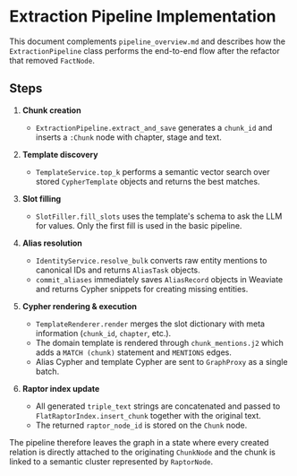 # Extraction Pipeline Implementation

This document complements `pipeline_overview.md` and describes how the
`ExtractionPipeline` class performs the end-to-end flow after the
refactor that removed `FactNode`.

## Steps

1. **Chunk creation**
   - `ExtractionPipeline.extract_and_save` generates a `chunk_id` and
     inserts a `:Chunk` node with chapter, stage and text.

2. **Template discovery**
   - `TemplateService.top_k` performs a semantic vector search over
     stored `CypherTemplate` objects and returns the best matches.

3. **Slot filling**
   - `SlotFiller.fill_slots` uses the template's schema to ask the LLM
     for values. Only the first fill is used in the basic pipeline.

4. **Alias resolution**
   - `IdentityService.resolve_bulk` converts raw entity mentions to
     canonical IDs and returns `AliasTask` objects.
   - `commit_aliases` immediately saves `AliasRecord` objects in
     Weaviate and returns Cypher snippets for creating missing entities.

5. **Cypher rendering & execution**
   - `TemplateRenderer.render` merges the slot dictionary with meta
     information (`chunk_id`, `chapter`, etc.).
   - The domain template is rendered through `chunk_mentions.j2` which adds a
     `MATCH (chunk)` statement and `MENTIONS` edges.
   - Alias Cypher and template Cypher are sent to `GraphProxy` as a
     single batch.

6. **Raptor index update**
   - All generated `triple_text` strings are concatenated and passed to
     `FlatRaptorIndex.insert_chunk` together with the original text.
   - The returned `raptor_node_id` is stored on the `Chunk` node.

The pipeline therefore leaves the graph in a state where every created
relation is directly attached to the originating `ChunkNode` and the
chunk is linked to a semantic cluster represented by `RaptorNode`.
